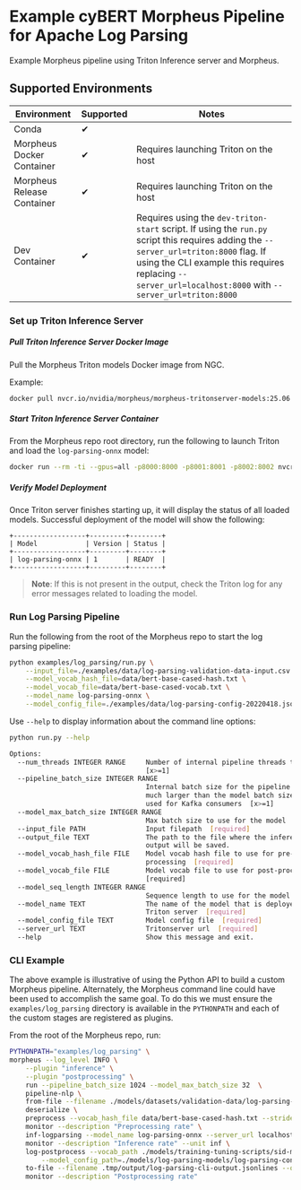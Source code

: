 <!--
# Copyright (c) 2021-2025, NVIDIA CORPORATION.
#
# Licensed under the Apache License, Version 2.0 (the "License");
# you may not use this file except in compliance with the License.
# You may obtain a copy of the License at
#
#     http://www.apache.org/licenses/LICENSE-2.0
#
# Unless required by applicable law or agreed to in writing, software
# distributed under the License is distributed on an "AS IS" BASIS,
# WITHOUT WARRANTIES OR CONDITIONS OF ANY KIND, either express or implied.
# See the License for the specific language governing permissions and
# limitations under the License.
-->

# Example cyBERT Morpheus Pipeline for Apache Log Parsing

Example Morpheus pipeline using Triton Inference server and Morpheus.

## Supported Environments
| Environment | Supported | Notes |
|-------------|-----------|-------|
| Conda | ✔ | |
| Morpheus Docker Container | ✔ | Requires launching Triton on the host |
| Morpheus Release Container | ✔ | Requires launching Triton on the host |
| Dev Container | ✔ | Requires using the `dev-triton-start` script. If using the `run.py` script this requires adding the `--server_url=triton:8000` flag. If using the CLI example this requires replacing `--server_url=localhost:8000` with `--server_url=triton:8000` |

### Set up Triton Inference Server

##### Pull Triton Inference Server Docker Image
Pull the Morpheus Triton models Docker image from NGC.

Example:

```bash
docker pull nvcr.io/nvidia/morpheus/morpheus-tritonserver-models:25.06
```

##### Start Triton Inference Server Container
From the Morpheus repo root directory, run the following to launch Triton and load the `log-parsing-onnx` model:

```bash
docker run --rm -ti --gpus=all -p8000:8000 -p8001:8001 -p8002:8002 nvcr.io/nvidia/morpheus/morpheus-tritonserver-models:25.06 tritonserver --model-repository=/models/triton-model-repo --exit-on-error=false --model-control-mode=explicit --load-model log-parsing-onnx
```

##### Verify Model Deployment
Once Triton server finishes starting up, it will display the status of all loaded models. Successful deployment of the model will show the following:

```
+------------------+---------+--------+
| Model            | Version | Status |
+------------------+---------+--------+
| log-parsing-onnx | 1       | READY  |
+------------------+---------+--------+
```

> **Note**: If this is not present in the output, check the Triton log for any error messages related to loading the model.

### Run Log Parsing Pipeline

Run the following from the root of the Morpheus repo to start the log parsing pipeline:

```bash
python examples/log_parsing/run.py \
    --input_file=./examples/data/log-parsing-validation-data-input.csv \
    --model_vocab_hash_file=data/bert-base-cased-hash.txt \
    --model_vocab_file=data/bert-base-cased-vocab.txt \
    --model_name log-parsing-onnx \
    --model_config_file=./examples/data/log-parsing-config-20220418.json
```

Use `--help` to display information about the command line options:

```bash
python run.py --help

Options:
  --num_threads INTEGER RANGE     Number of internal pipeline threads to use
                                  [x>=1]
  --pipeline_batch_size INTEGER RANGE
                                  Internal batch size for the pipeline. Can be
                                  much larger than the model batch size. Also
                                  used for Kafka consumers  [x>=1]
  --model_max_batch_size INTEGER RANGE
                                  Max batch size to use for the model  [x>=1]
  --input_file PATH               Input filepath  [required]
  --output_file TEXT              The path to the file where the inference
                                  output will be saved.
  --model_vocab_hash_file FILE    Model vocab hash file to use for pre-
                                  processing  [required]
  --model_vocab_file FILE         Model vocab file to use for post-processing
                                  [required]
  --model_seq_length INTEGER RANGE
                                  Sequence length to use for the model  [x>=1]
  --model_name TEXT               The name of the model that is deployed on
                                  Triton server  [required]
  --model_config_file TEXT        Model config file  [required]
  --server_url TEXT               Tritonserver url  [required]
  --help                          Show this message and exit.
```

### CLI Example
The above example is illustrative of using the Python API to build a custom Morpheus pipeline. Alternately, the Morpheus command line could have been used to accomplish the same goal. To do this we must ensure the `examples/log_parsing` directory is available in the `PYTHONPATH` and each of the custom stages are registered as plugins.

From the root of the Morpheus repo, run:
```bash
PYTHONPATH="examples/log_parsing" \
morpheus --log_level INFO \
	--plugin "inference" \
	--plugin "postprocessing" \
	run --pipeline_batch_size 1024 --model_max_batch_size 32  \
	pipeline-nlp \
	from-file --filename ./models/datasets/validation-data/log-parsing-validation-data-input.csv  \
	deserialize \
	preprocess --vocab_hash_file data/bert-base-cased-hash.txt --stride 64 --column=raw \
	monitor --description "Preprocessing rate" \
	inf-logparsing --model_name log-parsing-onnx --server_url localhost:8001 --force_convert_inputs=True \
	monitor --description "Inference rate" --unit inf \
	log-postprocess --vocab_path ./models/training-tuning-scripts/sid-models/resources/bert-base-cased-vocab.txt \
		--model_config_path=./models/log-parsing-models/log-parsing-config-20220418.json \
	to-file --filename .tmp/output/log-parsing-cli-output.jsonlines --overwrite  \
	monitor --description "Postprocessing rate"
```
